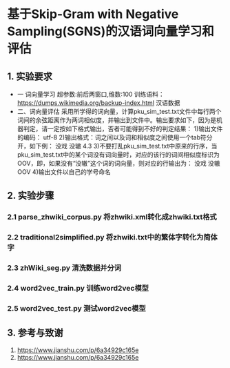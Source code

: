 # 基于Skip-Gram with Negative Sampling(SGNS)的汉语词向量学习和评估

## 1. 实验要求

* 一 词向量学习
超参数:前后两窗口,维数:100
训练语料：https://dumps.wikimedia.org/backup-index.html  汉语数据
* 二、词向量评估
采用所学得的词向量，计算pku_sim_test.txt文件中每行两个词间的余弦距离作为两词相似度，并输出到文件中。输出要求如下，因为是机器判定，请一定按如下格式输出，否者可能得到不好的判定结果：
1)输出文件的编码： utf-8
2)输出格式：词之间以及词和相似度之间使用一个tab符分开，如下例：
没戏	没辙	4.3
3)不要打乱pku_sim_test.txt中原来的行序，当pku_sim_test.txt中的某个词没有词向量时，对应的该行的词间相似度标识为OOV，即，如果没有“没辙”这个词的词向量，则对应的行输出为：
没戏	没辙	OOV
4)输出文件以自己的学号命名

## 2. 实验步骤
### 2.1 parse_zhwiki_corpus.py 将zhwiki.xml转化成zhwiki.txt格式
### 2.2 traditional2simplified.py 将zhwiki.txt中的繁体字转化为简体字
### 2.3 zhWiki_seg.py 清洗数据并分词
### 2.4 word2vec_train.py 训练word2vec模型
### 2.5 word2vec_test.py 测试word2vec模型

## 3. 参考与致谢
1. https://www.jianshu.com/p/6a34929c165e
2. https://www.jianshu.com/p/6a34929c165e
